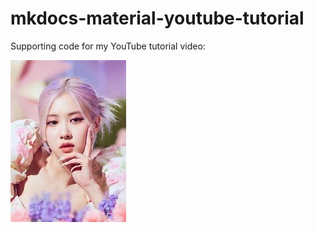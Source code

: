 # mkdocs-material-youtube-tutorial

Supporting code for my YouTube tutorial video:

[![Image.png](https://raw.githubusercontent.com/nhathuy02/bT55/main/rose.jpg)](https://www.youtube.com/watch?v=sUh3qQVkaok&t=24s)
